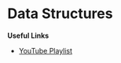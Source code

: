 # Data Structures

**Useful Links**

- [YouTube Playlist](https://www.youtube.com/playlist?list=PLLXdhg_r2hKA7DPDsunoDZ-Z769jWn4R8)

